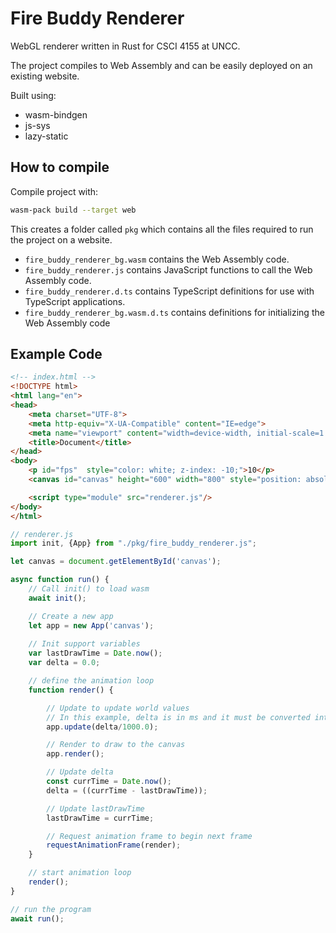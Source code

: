
# Fire Buddy Renderer

WebGL renderer written in Rust for CSCI 4155 at UNCC.

The project compiles to Web Assembly and can be easily deployed on an existing website.

Built using:

* wasm-bindgen
* js-sys
* lazy-static

## How to compile

Compile project with:

``` bash
wasm-pack build --target web
```

This creates a folder called `pkg` which contains all the files required to run the project on a website.

* `fire_buddy_renderer_bg.wasm` contains the Web Assembly code.
* `fire_buddy_renderer.js` contains JavaScript functions to call the Web Assembly code.
* `fire_buddy_renderer.d.ts` contains TypeScript definitions for use with TypeScript applications.
* `fire_buddy_renderer_bg.wasm.d.ts` contains definitions for initializing the Web Assembly code

## Example Code

``` html
<!-- index.html -->
<!DOCTYPE html>
<html lang="en">
<head>
    <meta charset="UTF-8">
    <meta http-equiv="X-UA-Compatible" content="IE=edge">
    <meta name="viewport" content="width=device-width, initial-scale=1.0">
    <title>Document</title>
</head>
<body>
    <p id="fps"  style="color: white; z-index: -10;">10</p>
    <canvas id="canvas" height="600" width="800" style="position: absolute; top:0px; left: 0px; z-index: -10;">

    <script type="module" src="renderer.js"/>
</body>
</html>
```

```js
// renderer.js
import init, {App} from "./pkg/fire_buddy_renderer.js";

let canvas = document.getElementById('canvas');

async function run() {
    // Call init() to load wasm
    await init();

    // Create a new app
    let app = new App('canvas');
    
    // Init support variables
    var lastDrawTime = Date.now();
    var delta = 0.0;

    // define the animation loop
    function render() {

        // Update to update world values
        // In this example, delta is in ms and it must be converted into seconds
        app.update(delta/1000.0);

        // Render to draw to the canvas
        app.render();

        // Update delta
        const currTime = Date.now();
        delta = ((currTime - lastDrawTime));

        // Update lastDrawTime
        lastDrawTime = currTime;

        // Request animation frame to begin next frame
        requestAnimationFrame(render);
    }

    // start animation loop
    render();
}

// run the program
await run();
```
